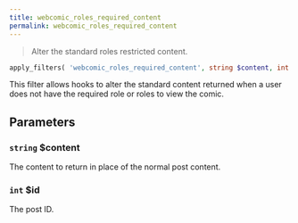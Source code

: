 ```yaml
---
title: webcomic_roles_required_content
permalink: webcomic_roles_required_content
---
```


> Alter the standard roles restricted content.

```php
apply_filters( 'webcomic_roles_required_content', string $content, int $id )
```

This filter allows hooks to alter the standard content returned when
a user does not have the required role or roles to view the comic.

## Parameters

### `string` $content
The content to return in place of the normal
post content.

### `int` $id
The post ID.
